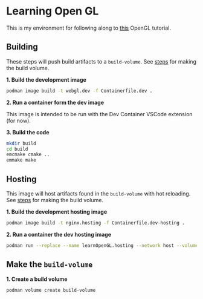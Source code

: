 # Learning Open GL

This is my environment for following along to [this](https://learnopengl.com/Introduction) OpenGL tutorial.

## Building

These steps will push build artifacts to a `build-volume`. See [steps](#make-the-build-volume) for making the build volume.

**1. Build the development image**
```bash
podman image build -t webgl.dev -f Containerfile.dev .
```

**2. Run a container form the dev image**

This image is intended to be run with the Dev Container VSCode extension (for now).

**3. Build the code**
```bash
mkdir build
cd build
emcmake cmake ..
emmake make
```

## Hosting

This image will host artifacts found in the `build-volume` with hot reloading. See [steps](#make-the-build-volume) for making the build volume.

**1. Build the development hosting image**

```bash
podman image build -t nginx.hosting -f Containerfile.dev-hosting .
```

**2. Run a container the dev hosting image**

```bash
podman run --replace --name learnOpenGL.hosting --network host --volume build-volume:/usr/share/nginx/html:ro nginx.hosting
```

## Make the `build-volume`

**1. Create a build volume**
```bash
podman volume create build-volume
```
